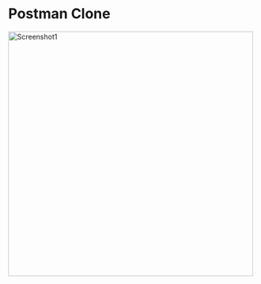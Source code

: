 # Postman Clone
<img width="495" alt="Screenshot1" src="https://github.com/facundoVega/Postman-clone/assets/11906403/9c4fa6a7-47a8-4acf-ac64-39881ca3823e">
